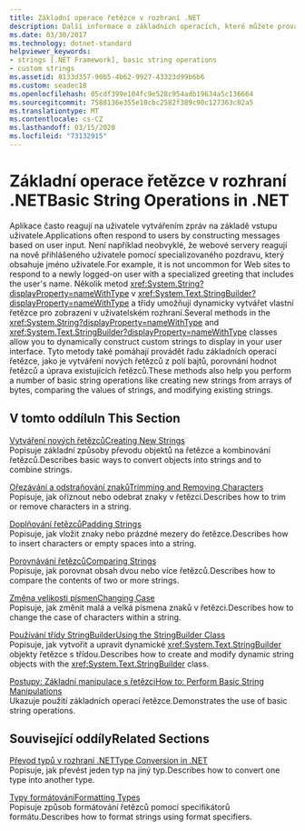```yaml
---
title: Základní operace řetězce v rozhraní .NET
description: Další informace o základních operacích, které můžete provádět na řetězce.
ms.date: 03/30/2017
ms.technology: dotnet-standard
helpviewer_keywords:
- strings [.NET Framework], basic string operations
- custom strings
ms.assetid: 8133d357-90b5-4b62-9927-43323d99b6b6
ms.custom: seadec18
ms.openlocfilehash: 05cdf399e104fc9e528c954adb19634a5c136664
ms.sourcegitcommit: 7588136e355e10cbc2582f389c90c127363c02a5
ms.translationtype: MT
ms.contentlocale: cs-CZ
ms.lasthandoff: 03/15/2020
ms.locfileid: "73132915"
---
```

# <a name="basic-string-operations-in-net"></a><span data-ttu-id="3718c-103">Základní operace řetězce v rozhraní .NET</span><span class="sxs-lookup"><span data-stu-id="3718c-103">Basic String Operations in .NET</span></span>
<span data-ttu-id="3718c-104">Aplikace často reagují na uživatele vytvářením zpráv na základě vstupu uživatele.</span><span class="sxs-lookup"><span data-stu-id="3718c-104">Applications often respond to users by constructing messages based on user input.</span></span> <span data-ttu-id="3718c-105">Není například neobvyklé, že webové servery reagují na nově přihlášeného uživatele pomocí specializovaného pozdravu, který obsahuje jméno uživatele.</span><span class="sxs-lookup"><span data-stu-id="3718c-105">For example, it is not uncommon for Web sites to respond to a newly logged-on user with a specialized greeting that includes the user's name.</span></span> <span data-ttu-id="3718c-106">Několik metod <xref:System.String?displayProperty=nameWithType> v <xref:System.Text.StringBuilder?displayProperty=nameWithType> a třídy umožňují dynamicky vytvářet vlastní řetězce pro zobrazení v uživatelském rozhraní.</span><span class="sxs-lookup"><span data-stu-id="3718c-106">Several methods in the <xref:System.String?displayProperty=nameWithType> and <xref:System.Text.StringBuilder?displayProperty=nameWithType> classes allow you to dynamically construct custom strings to display in your user interface.</span></span> <span data-ttu-id="3718c-107">Tyto metody také pomáhají provádět řadu základních operací řetězce, jako je vytváření nových řetězců z polí bajtů, porovnání hodnot řetězců a úprava existujících řetězců.</span><span class="sxs-lookup"><span data-stu-id="3718c-107">These methods also help you perform a number of basic string operations like creating new strings from arrays of bytes, comparing the values of strings, and modifying existing strings.</span></span>  
  
## <a name="in-this-section"></a><span data-ttu-id="3718c-108">V tomto oddílu</span><span class="sxs-lookup"><span data-stu-id="3718c-108">In This Section</span></span>  
 [<span data-ttu-id="3718c-109">Vytváření nových řetězců</span><span class="sxs-lookup"><span data-stu-id="3718c-109">Creating New Strings</span></span>](../../../docs/standard/base-types/creating-new.md)  
 <span data-ttu-id="3718c-110">Popisuje základní způsoby převodu objektů na řetězce a kombinování řetězců.</span><span class="sxs-lookup"><span data-stu-id="3718c-110">Describes basic ways to convert objects into strings and to combine strings.</span></span>  
  
 [<span data-ttu-id="3718c-111">Ořezávání a odstraňování znaků</span><span class="sxs-lookup"><span data-stu-id="3718c-111">Trimming and Removing Characters</span></span>](../../../docs/standard/base-types/trimming.md)  
 <span data-ttu-id="3718c-112">Popisuje, jak oříznout nebo odebrat znaky v řetězci.</span><span class="sxs-lookup"><span data-stu-id="3718c-112">Describes how to trim or remove characters in a string.</span></span>  
  
 [<span data-ttu-id="3718c-113">Doplňování řetězců</span><span class="sxs-lookup"><span data-stu-id="3718c-113">Padding Strings</span></span>](../../../docs/standard/base-types/padding.md)  
 <span data-ttu-id="3718c-114">Popisuje, jak vložit znaky nebo prázdné mezery do řetězce.</span><span class="sxs-lookup"><span data-stu-id="3718c-114">Describes how to insert characters or empty spaces into a string.</span></span>  
  
 [<span data-ttu-id="3718c-115">Porovnávání řetězců</span><span class="sxs-lookup"><span data-stu-id="3718c-115">Comparing Strings</span></span>](../../../docs/standard/base-types/comparing.md)  
 <span data-ttu-id="3718c-116">Popisuje, jak porovnat obsah dvou nebo více řetězců.</span><span class="sxs-lookup"><span data-stu-id="3718c-116">Describes how to compare the contents of two or more strings.</span></span>  
  
 [<span data-ttu-id="3718c-117">Změna velikosti písmen</span><span class="sxs-lookup"><span data-stu-id="3718c-117">Changing Case</span></span>](../../../docs/standard/base-types/changing-case.md)  
 <span data-ttu-id="3718c-118">Popisuje, jak změnit malá a velká písmena znaků v řetězci.</span><span class="sxs-lookup"><span data-stu-id="3718c-118">Describes how to change the case of characters within a string.</span></span>  
  
 [<span data-ttu-id="3718c-119">Používání třídy StringBuilder</span><span class="sxs-lookup"><span data-stu-id="3718c-119">Using the StringBuilder Class</span></span>](../../../docs/standard/base-types/stringbuilder.md)  
 <span data-ttu-id="3718c-120">Popisuje, jak vytvořit a upravit dynamické <xref:System.Text.StringBuilder> objekty řetězce s třídou.</span><span class="sxs-lookup"><span data-stu-id="3718c-120">Describes how to create and modify dynamic string objects with the <xref:System.Text.StringBuilder> class.</span></span>  
  
 [<span data-ttu-id="3718c-121">Postupy: Základní manipulace s řetězci</span><span class="sxs-lookup"><span data-stu-id="3718c-121">How to: Perform Basic String Manipulations</span></span>](../../../docs/standard/base-types/basic-manipulations.md)  
 <span data-ttu-id="3718c-122">Ukazuje použití základních operací řetězce.</span><span class="sxs-lookup"><span data-stu-id="3718c-122">Demonstrates the use of basic string operations.</span></span>  
  
## <a name="related-sections"></a><span data-ttu-id="3718c-123">Související oddíly</span><span class="sxs-lookup"><span data-stu-id="3718c-123">Related Sections</span></span>  
 [<span data-ttu-id="3718c-124">Převod typů v rozhraní .NET</span><span class="sxs-lookup"><span data-stu-id="3718c-124">Type Conversion in .NET</span></span>](../../../docs/standard/base-types/type-conversion.md)  
 <span data-ttu-id="3718c-125">Popisuje, jak převést jeden typ na jiný typ.</span><span class="sxs-lookup"><span data-stu-id="3718c-125">Describes how to convert one type into another type.</span></span>  
  
 [<span data-ttu-id="3718c-126">Typy formátování</span><span class="sxs-lookup"><span data-stu-id="3718c-126">Formatting Types</span></span>](../../../docs/standard/base-types/formatting-types.md)  
 <span data-ttu-id="3718c-127">Popisuje způsob formátování řetězců pomocí specifikátorů formátu.</span><span class="sxs-lookup"><span data-stu-id="3718c-127">Describes how to format strings using format specifiers.</span></span>
